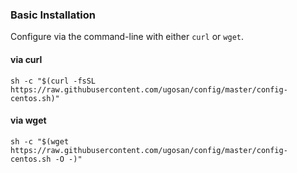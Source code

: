 
### Basic Installation

Configure via the command-line with either `curl` or `wget`.

#### via curl

```shell
sh -c "$(curl -fsSL https://raw.githubusercontent.com/ugosan/config/master/config-centos.sh)"
```

#### via wget

```shell
sh -c "$(wget https://raw.githubusercontent.com/ugosan/config/master/config-centos.sh -O -)"
```